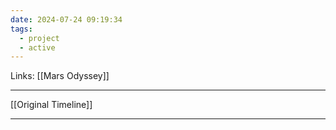 ```yaml
---
date: 2024-07-24 09:19:34
tags:
  - project
  - active
---
```

Links: [[Mars Odyssey]]
___
[[Original Timeline]]
___